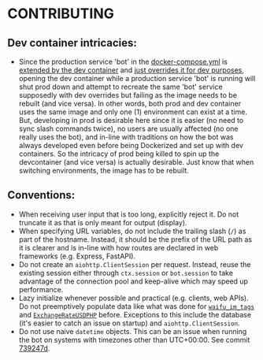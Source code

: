 # CONTRIBUTING

## Dev container intricacies:
- Since the production service 'bot' in the [docker-compose.yml](docker-compose.yml) is [extended by the dev container](.devcontainer/devcontainer.json) and [just overrides it for dev purposes](.devcontainer/docker-compose.yml), opening the dev container while a production service 'bot' is running will shut prod down and attempt to recreate the same 'bot' service supposedly with dev overrides but failing as the image needs to be rebuilt (and vice versa). In other words, both prod and dev container uses the same image and only one (1) environment can exist at a time. But, developing in prod is desirable here since it is easier (no need to sync slash commands twice), no users are usually affected (no one really uses the bot), and in-line with traditions on how the bot was always developed even before being Dockerized and set up with dev containers. So the intricacy of prod being killed to spin up the devcontainer (and vice versa) is actually desirable. Just know that when switching environments, the image has to be rebuilt.

## Conventions:
- When receiving user input that is too long, explicitly reject it. Do not truncate it as that is only meant for output (display).
- When specifying URL variables, do not include the trailing slash (`/`) as part of the hostname. Instead, it should be the prefix of the URL path as it is clearer and is in-line with how routes are declared in web frameworks (e.g. Express, FastAPI).
- Do not create an `aiohttp.ClientSession` per request. Instead, reuse the existing session either through `ctx.session` or `bot.session` to take advantage of the connection pool and keep-alive which may speed up performance.
- Lazy initialize whenever possible and practical (e.g. clients, web APIs). Do not preemptively populate data like what was done for [`waifu_im_tags`](https://github.com/jerichosy/Abet-Discord-bot/blob/f06aab841dadd2c96fa81f4a6a277fa3e2dd5e96/cogs/Fun.py#L222-L228) and [`ExchangeRateUSDPHP`](https://github.com/jerichosy/Abet-Discord-bot/blob/f06aab841dadd2c96fa81f4a6a277fa3e2dd5e96/cogs/utils/ExchangeRateUSDPHP.py#L13-L14) before. Exceptions to this include the database (it's easier to catch an issue on startup) and `aiohttp.ClientSession`.
- Do not use naive `datetime` objects. This can be an issue when running the bot on systems with timezones other than UTC+00:00. See commit [739247d](https://github.com/jerichosy/Abet-Discord-bot/commit/739247da1d519fe25d3e0a994fedaea68974b045).
